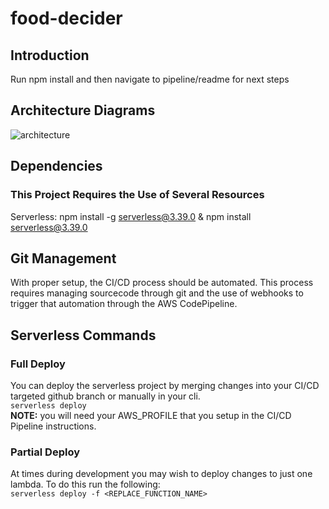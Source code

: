 # food-decider

## Introduction
Run npm install and then navigate to pipeline/readme for next steps

## Architecture Diagrams

![architecture](./readme-resources/<REPLACE_ARCHITECTURE>)

## Dependencies
### This Project Requires the Use of Several Resources
Serverless: npm install -g serverless@3.39.0 & npm install serverless@3.39.0
## Git Management

With proper setup, the CI/CD process should be automated. This process requires managing sourcecode through git and the use of webhooks to trigger that automation through the AWS CodePipeline. 

## Serverless Commands

### Full Deploy

You can deploy the serverless project by merging changes into your CI/CD targeted github branch or manually in your cli.<br>
`serverless deploy`<br>
**NOTE:** you will need your AWS_PROFILE that you setup in the CI/CD Pipeline instructions.

### Partial Deploy

At times during development you may wish to deploy changes to just one lambda. To do this run the following:<br>
`serverless deploy -f <REPLACE_FUNCTION_NAME>`<br>

